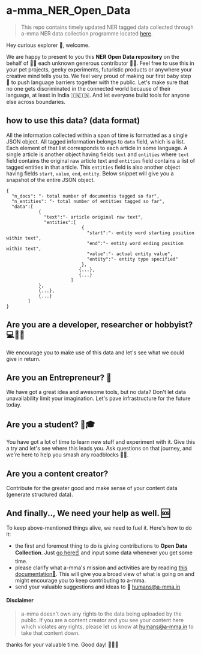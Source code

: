# a-mma_NER_Open_Data
> This repo contains timely updated NER tagged data collected through a-mma NER data collection programme located [here](http://amma-ner-frontend.herokuapp.com/).

Hey curious explorer 👋, welcome.

We are happy to present to you this **NER Open Data repository** on the behalf of 🎈🎆 each unknown generous contributor 🍾🎉.  Feel free to use this in your pet projects, geeky experiments, futuristic products or anywhere your creative mind tells you to. We feel very proud of making our first baby step 👶 to push language barriers together with the public. Let's make sure that no one gets discriminated in the connected world because of their language, at least in India 🇮🇳🇮🇳. And let everyone build tools for anyone else across boundaries.

## how to use this data? (data format)

All the information collected within a span of time is formatted as a single JSON object. All tagged information belongs to `data` field, which is a list. Each element of that list corresponds to each article in some language. A single article is another object having fields `text` and `entities` where `text` field contains the original raw article text and `entities` field contains a list of tagged entities in that article. This `entities` field is also another object having fields `start`, `value`, `end`, `entity`. Below snippet will give you a snapshot of the entire JSON object.
```
{
  "n_docs": "- total number of documentss tagged so far",
  "n_entities": "- total number of entities tagged so far",
  "data":[
            {
              "text":"- article original raw text",
              "entities":[
                            {
                              "start":"- entity word starting position within text",
                              "end":"- entity word ending position within text",
                              "value":"- actual entity value",
                              "entity":"- entity type specified"
                            },
                           {...},
                           {...}
                        ]
            },
            {...},
            {...}
        ]
}
```

## Are you are a developer, researcher or hobbyist? 💻🔬🏏
We encourage you to make use of this data and let's see what we could give in return.

## Are you an Entrepreneur? 🏢
We have got a great idea and awesome tools, but no data? Don't let data unavailability limit your imagination. Let's pave infrastructure for the future today.

## Are you a student? 💯🎓
You have got a lot of time to learn new stuff and experiment with it. Give this a try and let's see where this leads you. Ask questions on that journey, and we're here to help you smash any roadblocks 🥊🥊.

## Are you a content creator?
Contribute for the greater good and make sense of your content data (generate structured data).

## And finally.., We need your help as well. 🆘
To keep above-mentioned things alive, we need to fuel it. Here's how to do it:
- the first and foremost thing to do is giving contributions to **Open Data Collection**. Just [go here☝️](http://amma-ner-frontend.herokuapp.com/) and input some data whenever you get some time.
- please clarify what a-mma's mission and activities are by reading [this documentation🔖](https://github.com/a-mma/a-mma-documentation).  This will give you a broad view of what is going on and might encourage you to keep contributing to a-mma. 
- send your valuable suggestions and ideas to 📧 humans@a-mma.in

#### Disclaimer
> a-mma doesn't own any rights to the data being uploaded by the public. If you are a content creator and you see your content here which violates any rights, please let us know at humans@a-mma.in to take that content down.


thanks for your valuable time. Good day! 👏👏👏

